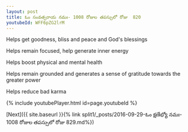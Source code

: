 ```yaml
---
layout: post
title: ఓం సంవత్సరాయ నమః- 1008 రోజుల తపస్సులో రోజు  820
youtubeId: WFF6pZG2lrM
---
```

 
 
Helps get goodness, bliss and peace and God's blessings
 
Helps remain focused, help generate inner energy 
 
Helps boost physical and mental health 
 
Helps remain grounded and generates a sense of gratitude towards the greater power 
 
Helps reduce bad karma
 
 
 
 


{% include youtubePlayer.html id=page.youtubeId %}
 
[Next]({{ site.baseurl }}{% link  split1/_posts/2016-09-29-ఓం క్షణేభ్యో నమః- 1008 రోజుల తపస్సులో రోజు  829.md%})
 
